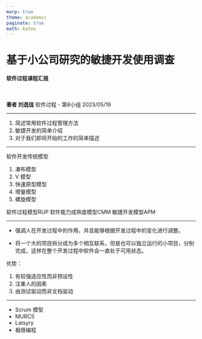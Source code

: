 ```yaml
---
marp: true
theme: academic 
paginate: true
math: katex
---
```


<!-- _class: lead -->

# 基于小公司研究的敏捷开发使用调查
#### 软件过程课程汇报

<br>

**著者 刘逸珑**
软件过程 - 第8小组
2023/05/19

---

<!-- _header: 目录 -->

1. 简述常用软件过程管理方法 
2. 敏捷开发的简单介绍
3. 对于我们即将开始的工作的简单描述

---

<!-- _header: 常用软件过程管理方法-->

软件开发传统模型
1. 瀑布模型
2. V 模型
3. 快速原型模型
4. 增量模型
5. 螺旋模型

软件过程模型RUP
软件能力成熟度模型CMM
敏捷开发模型APM

<!--
幕布模型(最为常见和成熟）： 可以相对比较好的融合硬件设备的开发过程
这些模型相对来说都可以从某种程度上达到软件工程的目标
规定的耗费、进度、质量下完软件开发的前提下， 对资金、风险、进度、以及开发者等进行分配调度的管理过程，但是由于时代的变迁，客户对于软件的需求开始发生了改变，原有的开发方法开始难以应付当前的软件形式，因此敏捷开发这种以人为核心，迭代循序渐进的开发方法就成为了主流。（保证软件质量的同时，可以明显加快软件的开发速度）

- 采用瀑布模型可以保证系统在整体上的充分 把握，但由于阶段划分过于严格，由大量文档驱动，导致最终开发出的软件产品 不能真正满足用户的需要（但是可以比较好的融合硬件设备的开发过程）
- V 模型是对瀑布模型的一种改进，开发活动和测试活 动几乎同时进行，从而极大的减少 bug 和 error 出现的几率，但是这样也忽视了 测试对需求分析，系统设计的验证，从而导致验收测试后延过长
- 快速原型模型则是先建立一个满足基本要求的原型系统，通过测试和运行， 有用户指出对于特殊项目需要更加详细的需求，通过提出的需求对系统进行更加
详细的修改，重复操作，用户什么时候满意就什么时候截止。该模型擅于解决需 求复杂且不确定的系统，但工作成果浪费的可能性也会很大。 增量模型又称演化模型，它不属于瞬时事件，不是一次性返程提交任务，是 通过所分的子模块顺序提交的。他最主要的方法就是将所有的子模块都按阶段细 分，这样每一个的小的子模块在各个细分阶段都会产生一个小的产品，最后把每 个小产品构成整个的产品。优点在于尽早得到用户反馈，降低风险，持续测试与 集成，提高了软件的复用性。它要求软件体系结构必须具有开放性，但对原有的 软件产品具备继承性，是兼容而不是破坏
- 螺旋模型则吸收了上述几个不同样式的好处，集众家之所常同时在分析制造 时添加了风险分析功能，把瀑布样式的分段形式变成不同过程的反复设计，这样 做极大的降低了设计开发的风险。但是可操作性不高，且不适合小型项目。
-->

---

<!-- _header: 敏捷开发模型 -->

- 强调人在开发过程中的作用，并且能够根据开发过程中的变化进行调整。

- 将一个大的项目拆分成为多个相互联系，但是也可以独立运行的小项目，分别完成，这样在整个开发过程中软件会一直处于可用状态。

优势：
1. 有较强适应性而非预设性
2. 注重人的因素
3. 由测试驱动而非文档驱动

<!-- 
它强调人在开发过程中的重要性，团队协作、交互式开发和快速反馈，以便在项目进程中不断地评估和改进软件。敏捷开发通常采用用户故事、迭代计划和短周期的迭代开发过程，使软件开发更加灵活和高效。
1. 由于开发过程中不断评估和改进软件，具有较强的适应性和非预设性
第一，敏捷开发的软件测试和传统软件测试流程不同，软件测试安排 在编写代码之前，大大降低了开发风险。
第二，敏捷开发表现为持续集成，也就 是说任何时候都在集成，能够随时解决各个部件之间的冲突，这种做法可以让开 发人员持续改进软件架构，并随时改变需求，传统方法则没有这些优点。
-->

---

<!-- _header: 研究展望 -->

- Scrum 模型
- MURCS
- Latsyry
- 极限编程

<!--
虽然当前存在那么多开发的模型，但是因为这些开发模型和标准仅仅介绍的是一些框架和概念，缺少具体的实现描 述，而且没有对软件的差异性进行一个有效的分析和处理，所以就导致了运用的 结果千差万别，没有一个固定的效果值。
因此，我们小组想要完成的效果，则是通过搜集各种文献中与敏捷开发的相关信息和其在各个小型公司之中的具体实现效果，总结出一套相对比较好的操作流程
-->
